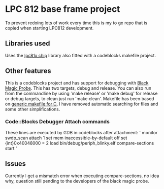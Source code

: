 # LPC 812 base frame project

To prevent redoing lots of work every time this is my to go repo that is copied when starting LPC812 development. 

## Libraries used

Uses the [lpc81x chip](https://github.com/Squantor/lpc_chip_81x) library also fitted with a codeblocks makefile project.

## Other features

This is a codeblocks project and has support for debugging with [Black Magic Probe](https://github.com/blacksphere/blackmagic/wiki). This has two targets, debug and release. You can also run from the commandline by using 'make release' or 'make debug' for release or debug targets, to clean just run 'make clean'. Makefile has been based on [generic makefile for C](https://github.com/mbcrawfo/GenericMakefile), I have removed automatic searching for files and some other simplifications.

### Code::Blocks Debugger Attach commands

These lines are executed by GDB in codeblocks after attachment:
'
monitor swdp_scan
attach 1
set mem inaccessible-by-default off
set {int}0x40048000 = 2
load bin/debug/periph_blinky.elf
compare-sections
start
'

## Issues

Currently I get a mismatch error when executing compare-sections, no idea why, question still pending to the developers of the black magic probe.
